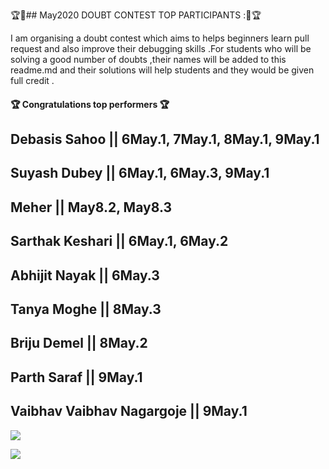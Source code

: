 🏆🌟## May2020 DOUBT CONTEST TOP PARTICIPANTS :🌟🏆

I am organising a doubt contest which aims to helps beginners learn pull request and also improve their debugging skills .For students who will be solving a good number of doubts ,their names will be added to this readme.md and their solutions will help students and they would be given full credit .


#### 🏆 Congratulations top performers 🏆

## Debasis Sahoo    || 6May.1, 7May.1, 8May.1, 9May.1
## Suyash Dubey     || 6May.1, 6May.3, 9May.1
## Meher            || May8.2, May8.3
## Sarthak Keshari  || 6May.1, 6May.2
## Abhijit Nayak    || 6May.3
## Tanya Moghe      || 8May.3
## Briju Demel || 8May.2
## Parth Saraf || 9May.1
## Vaibhav Vaibhav Nagargoje || 9May.1





![](https://github.com/aadhar54/May2020/blob/master/img/gitimage.jpg)

![](https://github.com/aadhar54/May2020/blob/master/image.jpg?raw=true)

